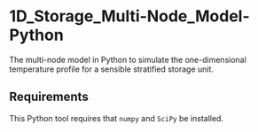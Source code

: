 # 1D_Storage_Multi-Node_Model-Python
The multi-node model in Python to simulate the one-dimensional temperature profile for a sensible stratified storage unit.

## Requirements
This Python tool requires that `numpy` and `SciPy` be installed.
